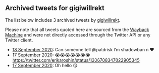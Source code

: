 ## Archived tweets for gigiwillrekt

The list below includes 3 archived tweets by
[gigiwillrekt](https://twitter.com/gigiwillrekt).

Please note that all tweets quoted here are sourced from the
[Wayback Machine](https://web.archive.org) and were not directly accessed through the Twitter API or
any Twitter client.

* [18 September 2020](https://web.archive.org/web/20200918193348/https://twitter.com/gigiwillrekt/status/1307038942928220161): Can someone tell  @patdrisk  I’m shadowban n ❤️ <!--1307038942928220161-->
* [17 September 2020](https://web.archive.org/web/20200917232125/https://twitter.com/gigiwillrekt/status/1306733116703363072): 😭😭😭😭😭😭😭 https://twitter.com/erikaroshin/status/1306708347022905345 <!--1306733116703363072-->
* [17 September 2020](https://web.archive.org/web/20200917144113/https://twitter.com/gigiwillrekt/status/1306598378277687296): Oh hello 😘 <!--1306598378277687296-->
